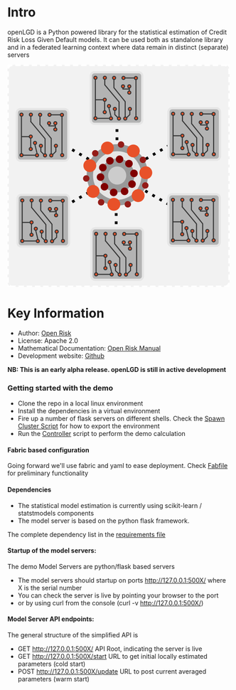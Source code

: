 Intro
=========================
openLGD is a Python powered library for the statistical estimation of Credit Risk Loss Given Default models. 
It can be used both as standalone library and in a federated learning context where data remain in distinct (separate) servers

![image](static/federated_models.png)

Key Information
================
* Author: [Open Risk](http://www.openriskmanagement.com)
* License: Apache 2.0
* Mathematical Documentation: [Open Risk Manual](https://www.openriskmanual.org/wiki/Loss_Given_Default_Models)
* Development website: [Github](https://github.com/open-risk/openLGD)

**NB: This is an early alpha release. openLGD is still in active development**


### Getting started with the demo
* Clone the repo in a local linux environment
* Install the dependencies in a virtual environment
* Fire up a number of flask servers on different shells. Check the [Spawn Cluster Script](./spawn_cluster.sh) for how to export the environment
* Run the [Controller](./federated_run.py) script to perform the demo calculation

#### Fabric based configuration
Going forward we'll use fabric and yaml to ease deployment. Check [Fabfile](./fabfile.py) for preliminary functionality

#### Dependencies
- The statistical model estimation is currently using scikit-learn / statstmodels components
- The model server is based on the python flask framework. 

The complete dependency list in the [requirements file](./requirements.txt)  

#### Startup of the model servers:
The demo Model Servers are python/flask based servers
- The model servers should startup on ports http://127.0.0.1:500X/ where X is the serial number
- You can check the server is live by pointing your browser to the port
- or by using curl from the console (curl -v http://127.0.0.1:500X/)
  
#### Model Server API endpoints: 
The general structure of the simplified API is

* GET http://127.0.0.1:500X/          API Root, indicating the server is live
* GET http://127.0.0.1:500X/start     URL to get initial locally estimated parameters (cold start)
* POST http://127.0.0.1:500X/update   URL to post current averaged parameters (warm start) 
